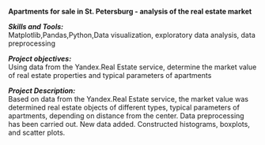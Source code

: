 __Apartments for sale in St. Petersburg - analysis of the real estate market__

_**Skills and Tools:**_\
Matplotlib,Pandas,Python,Data visualization, exploratory data analysis, data preprocessing

_**Project objectives:**_\
Using data from the Yandex.Real Estate service, determine the market value of real estate properties and typical parameters of apartments

_**Project Description:**_\
Based on data from the Yandex.Real Estate service, the market value was determined
real estate objects of different types, typical parameters of apartments, depending on
distance from the center. Data preprocessing has been carried out. New data added.
Constructed histograms, boxplots, and scatter plots.

